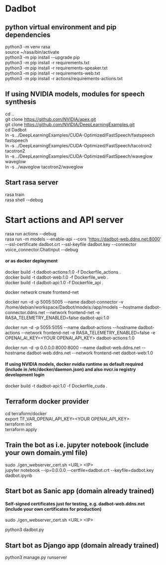 # Dadbot

## python virtual environment and pip dependencies
python3 -m venv rasa\
source ~/rasa/bin/activate\
python3 -m pip install --upgrade pip\
python3 -m pip install -r requirements.txt\
python3 -m pip install -r requirements-speaker.txt\
python3 -m pip install -r requirements-web.txt\
python3 -m pip install -r actions/requirements-actions.txt

## If using NVIDIA models, modules for speech synthesis
cd ..\
git clone https://github.com/NVIDIA/apex.git \
git clone https://github.com/NVIDIA/DeepLearningExamples.git \
cd Dadbot\
ln -s ../DeepLearningExamples/CUDA-Optimized/FastSpeech/fastspeech fastspeech\
ln -s ../DeepLearningExamples/CUDA-Optimized/FastSpeech/tacotron2 tacotron2\
ln -s ../DeepLearningExamples/CUDA-Optimized/FastSpeech/waveglow waveglow\
ln -s ../waveglow tacotron2/waveglow

## Start rasa server
rasa train\
rasa shell --debug

# Start actions and API server
rasa run actions --debug\
rasa run -m models --enable-api --cors 'https://dadbot-web.ddns.net:8000' --ssl-certificate dadbot.crt --ssl-keyfile dadbot.key --connector voice_connector.ChatInput --debug

#### or as docker deployment

docker build -t dadbot-actions:1.0 -f Dockerfile_actions . \
docker build -t dadbot-web:1.0 -f Dockerfile_web . \
docker build -t dadbot-api:1.0 -f Dockerfile_api .

docker network create frontend-net

docker run -d -p 5005:5005 --name dadbot-connector -v /home/debian/workspace/Dadbot/models:/app/models --hostname dadbot-connector.ddns.net --network frontend-net -e RASA_TELEMETRY_ENABLED=false dadbot-api:1.0

docker run -d -p 5055:5055 --name dadbot-actions --hostname dadbot-actions --network frontend-net -e RASA_TELEMETRY_ENABLED=false -e OPENAI_AI_KEY=\<YOUR OPENAI_API_KEY\> dadbot-actions:1.0

docker run -d -p 0.0.0.0:8000:8000 --name dadbot-web.ddns.net --hostname dadbot-web.ddns.net --network frontend-net dadbot-web:1.0

#### If using NVIDIA models, docker nvidia runtime as default required (include in /etc/docker/daemon.json) and also nvcr.io registry development login
docker build -t dadbot-api:1.0 -f Dockerfile_cuda .

## Terraform docker provider
cd terraform/docker\
export TF_VAR_OPENAI_API_KEY=\<YOUR OPENAI_API_KEY\>\
terraform init\
terraform apply

## Train the bot as i.e. jupyter notebook (include your own domain.yml file) 
sudo ./gen_webserver_cert.sh \<URL\> \<IP\>\
jupyter notebook --ip=0.0.0.0 --certfile=dadbot.crt --keyfile=dadbot.key dadbot.ipynb

## Start bot as Sanic app (domain already trained)

#### Self-signed certificates just for testing, e.g. dadbot-web.ddns.net (include your own certificates for production)
sudo ./gen_webserver_cert.sh \<URL\> \<IP\>

python3 dadbot.py

## Start bot as Django app (domain already trained)
python3 manage.py runserver
